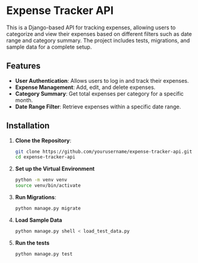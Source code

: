 # Expense Tracker API

This is a Django-based API for tracking expenses, allowing users to categorize and view their expenses based on different filters such as date range and category summary. The project includes tests, migrations, and sample data for a complete setup.

## Features

- **User Authentication**: Allows users to log in and track their expenses.
- **Expense Management**: Add, edit, and delete expenses.
- **Category Summary**: Get total expenses per category for a specific month.
- **Date Range Filter**: Retrieve expenses within a specific date range.


## Installation

1. **Clone the Repository**:

   ```bash
   git clone https://github.com/yourusername/expense-tracker-api.git
   cd expense-tracker-api

2. **Set up the Virtual Environment**

   ```bash
   python -m venv venv
   source venv/bin/activate

3. **Run Migrations**:

   ```bash
   python manage.py migrate

5. **Load Sample Data**

   ```bash
   python manage.py shell < load_test_data.py
6. **Run the tests**

   ```bash
   python manage.py test
   
